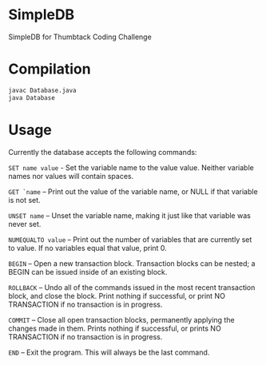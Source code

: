 # SimpleDB

SimpleDB for Thumbtack Coding Challenge



# Compilation

```bash
javac Database.java
java Database
```

# Usage

Currently the database accepts the following commands:


```SET name value```  - Set the variable name to the value value. Neither variable names nor values will contain spaces.

```GET `name``` – Print out the value of the variable name, or NULL if that variable is not set.

```UNSET name``` – Unset the variable name, making it just like that variable was never set.

```NUMEQUALTO value``` – Print out the number of variables that are currently set to value. If no variables equal that value, print 0.

```BEGIN``` – Open a new transaction block. Transaction blocks can be nested; a BEGIN can be issued inside of an existing block.

```ROLLBACK``` – Undo all of the commands issued in the most recent transaction block, and close the block. Print nothing if successful, or print NO TRANSACTION if no transaction is in progress.

```COMMIT``` – Close all open transaction blocks, permanently applying the changes made in them. Prints nothing if successful, or prints NO TRANSACTION if no transaction is in progress.



```END``` – Exit the program. This will always be the last command.

